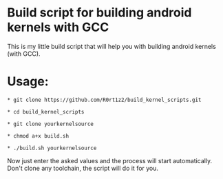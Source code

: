 # Build script for building android kernels with GCC
This is my little build script that will help you with building android kernels (with GCC).

# Usage:
```
* git clone https://github.com/R0rt1z2/build_kernel_scripts.git
```

```
* cd build_kernel_scripts
```

```
* git clone yourkernelsource
```

```
* chmod a+x build.sh
```

```
* ./build.sh yourkernelsource
```

Now just enter the asked values and the process will start automatically.
Don't clone any toolchain, the script will do it for you.